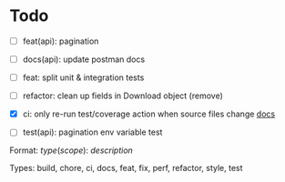 # Todo

- [ ] feat(api): pagination
- [ ] docs(api): update postman docs
- [ ] feat: split unit & integration tests 
- [ ] refactor: clean up fields in Download object (remove)
- [x] ci: only re-run test/coverage action when source files change [docs](https://docs.github.com/en/free-pro-team@latest/actions/reference/workflow-syntax-for-github-actions#onpushpull_requestpaths)
- [ ] test(api): pagination env variable test


Format: *type*(*scope*): *description*

Types: build, chore, ci, docs, feat, fix, perf, refactor, style, test